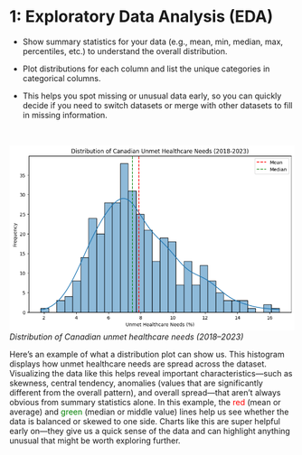 # 1: Exploratory Data Analysis (EDA)

- Show summary statistics for your data (e.g., mean, min, median, max, percentiles, etc.) to understand the overall distribution.

- Plot distributions for each column and list the unique categories in categorical columns.

- This helps you spot missing or unusual data early, so you can quickly decide if you need to switch datasets or merge with other datasets to fill in missing information.

&nbsp;

![Distribution of Canadian Unmet Healthcare Needs (2018–2023)](../_static/distribution.png)
*Distribution of Canadian unmet healthcare needs (2018–2023)*

Here’s an example of what a distribution plot can show us. This histogram displays how unmet healthcare needs are spread across the dataset. Visualizing the data like this helps reveal important characteristics—such as skewness, central tendency, anomalies (values that are significantly different from the overall pattern), and overall spread—that aren’t always obvious from summary statistics alone. In this example, the <span style="color:red;">red</span> (mean or average) and <span style="color:green;">green</span> (median or middle value) lines help us see whether the data is balanced or skewed to one side. Charts like this are super helpful early on—they give us a quick sense of the data and can highlight anything unusual that might be worth exploring further.